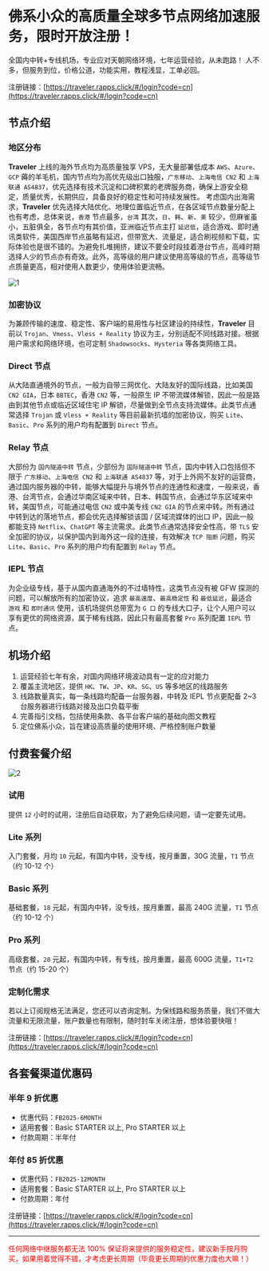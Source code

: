 # 佛系小众的高质量全球多节点网络加速服务，限时开放注册！

全国内中转+专线机场，专业应对天朝网络环境，七年运营经验，从未跑路！
人不多，但服务到位，价格公道，功能实用，教程浅显，工单必回。

注册链接：[https://traveler.rapps.click/#/login?code=cn](https://traveler.rapps.click/#/login?code=cn)

## 节点介绍

### 地区分布

**Traveler** 上线的海外节点均为高质量独享 VPS，无大量部署低成本 `AWS`、`Azure`、`GCP` 薅的羊毛机，国内节点均为高优先级出口独服，`广东移动`、`上海电信 CN2` 和 `上海联通 AS4837`，优先选择有技术沉淀和口碑积累的老牌服务商，确保上游安全稳定，质量优秀，长期供应，具备良好的稳定性和可持续发展性。
考虑国内出海需求，**Traveler** 优先选择大陆优化、地理位置临近节点，在各区域节点数量分配上也有考虑，总体来说，`香港` 节点最多，`台湾` 其次，`日`、`韩`、`新`、`美` 较少，但麻雀虽小，五脏俱全，各节点均有其价值，亚洲临近节点主打 `延迟低`，适合游戏、即时通讯类软件，美国西岸节点虽略有延迟，但带宽大、流量足，适合刷视频和下载，实际体验也是很不错的。为避免扎堆拥挤，建议不要全时段挂着港台节点，高峰时期选择人少的节点亦有奇效。此外，高等级的用户建议使用高等级的节点，高等级节点质量更高，相对使用人数更少，使用体验更流畅。

![1](https://travelercn.github.io/image/1.png)

### 加密协议

为兼顾传输的速度、稳定性、客户端的易用性与社区建设的持续性，**Traveler** 目前以 `Trojan`、`Vmess`、`Vless + Reality` 协议为主，分别适配不同线路对接。根据用户需求和网络环境，也可定制 `Shadowsocks`、`Hysteria` 等各类网络工具。

### Direct 节点

从大陆直通境外的节点，一般为自带三网优化、大陆友好的国际线路，比如美国 `CN2 GIA`，日本 `BBTEC`，香港 `CN2` 等，一般原生 IP 不带流媒体解锁，因此一般是路由到其他节点或临近区域住宅 IP 解锁，尽量做到全节点支持流媒体。此类节点通常选择 `Trojan` 或 `Vless + Reality` 等目前最新抗墙的加密协议，购买 `Lite`、`Basic`、`Pro` 系列的用户均有配置到 `Direct` 节点。

### Relay 节点

大部份为 `国内隧道中转` 节点，少部份为 `国际隧道中转` 节点，国内中转入口包括但不限于 `广东移动`、`上海电信 CN2` 和 `上海联通 AS4837` 等，对于上外网不友好的运营商，通过国内服务器的中转，能够大幅提升与境外节点的连通性和速度，一般来说，香港、台湾节点，会通过华南区域来中转，日本、韩国节点，会通过华东区域来中转，美国节点，可能通过电信 `CN2` 或中美专线 `CN2 GIA` 的节点来中转。所有通过中转到达的落地节点，都会优先选择解锁该国 / 区域流媒体的出口 IP，因此一般都能支持 `Netflix`、`ChatGPT` 等主流需求。此类节点通常选择安全性高，带 `TLS` 安全加密的协议，以保护国内到海外这一段的连接，有效解决 `TCP 阻断` 问题，购买 `Lite`、`Basic`、`Pro` 系列的用户均有配置到 `Relay` 节点。

### IEPL 节点

为企业级专线，基于从国内直通海外的不过墙特性，这类节点没有被 GFW 探测的问题，可以解放所有的加密协议，追求 `最高速度`、`最高稳定性` 和 `最低延迟`，最适合 `游戏` 和 `即时通讯` 使用，该机场提供总带宽为 `G 口` 的专线大口子，让个人用户可以享有更优的网络资源，属于稀有线路，因此只有最高套餐 `Pro` 系列配置 `IEPL` 节点。


## 机场介绍

1. 运营经验七年有余，对国内网络环境波动具有一定的应对能力
2. 覆盖主流地区，提供 `HK`、`TW`、`JP`、`KR`、`SG`、`US` 等多地区的线路服务
3. 线路数量真实，每一条线路均配备一台服务器，中转及 IEPL 节点更配备 2~3 台服务器进行线路对接及出口负载平衡
4. 完善指引文档，包括使用条款、各平台客户端的基础向图文教程
5. 定位佛系小众，旨在建设高质量的使用环境、严格控制账户数量

## 付费套餐介绍

![2](https://travelercn.github.io/image/2.png)

### 试用

提供 `12` 小时的试用，注册后自动获取，为了避免后续问题，请一定要先试用。

### Lite 系列

入门套餐，月均 `10` 元起，有国内中转，没专线，按月重置，30G 流量，`T1` 节点（约 10-12 个）

### Basic 系列

基础套餐，`18` 元起，有国内中转，没专线，按月重置，最高 240G 流量，`T1` 节点（约 10-12 个）

### Pro 系列

高级套餐，`28` 元起，有国内中转，有专线，按月重置，最高 600G 流量，`T1+T2` 节点（约 15-20 个）

### 定制化需求

若以上订阅规格无法满足，您还可以咨询定制。为保线路和服务质量，我们不做大流量和无限流量，账户数量也有限制，随时封车关闭注册，想体验要快哦！

注册链接：[https://traveler.rapps.click/#/login?code=cn](https://traveler.rapps.click/#/login?code=cn)

## 各套餐渠道优惠码

### 半年 9 折优惠

- 优惠代码：`FB2025-6MONTH`
- 适用套餐：Basic STARTER 以上, Pro STARTER 以上
- 付款周期：半年付

### 年付 85 折优惠

- 优惠代码：`FB2025-12MONTH`
- 适用套餐：Basic STARTER 以上, Pro STARTER 以上
- 付款周期：年付

注册链接：[https://traveler.rapps.click/#/login?code=cn](https://traveler.rapps.click/#/login?code=cn)

---

<font color=red>任何网络中继服务都无法 100% 保证将来提供的服务稳定性，建议新手按月购买，如果用着觉得不错，才考虑更长周期（毕竟更长周期的优惠力度也大嘛！）</font>

